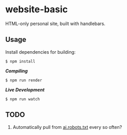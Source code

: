 # website-basic

HTML-only personal site, built with handlebars.

## Usage

Install dependencies for building:

```
$ npm install
```

**_Compiling_**

```
$ npm run render
```

**_Live Development_**

```
$ npm run watch
```

## TODO

1. Automatically pull from [ai.robots.txt](https://github.com/ai-robots-txt/ai.robots.txt) every so often?